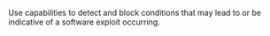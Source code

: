 Use capabilities to detect and block conditions that may lead to or be indicative of a software exploit occurring.
